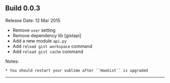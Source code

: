 Build 0.0.3
-----------
Release Date: 12 Mar 2015
    
* Remove ``user`` setting
* Remove dependency lib [gistapi]
* Add a new module ``api.py``
* Add ``reload gist workspace`` command
* Add ``reload gist cache`` command

Notes:

    * You should restart your sublime after ``HaoGist`` is upgraded
-----------